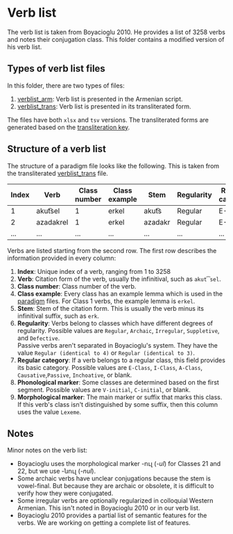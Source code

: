 # Verb list

The verb list is taken from Boyacioglu 2010. He provides a list of 3258 verbs and notes their conjugation class. This folder contains a modified version of his verb list.

## Types of verb list files

In this folder, there are two types of files:
1) [verblist_arm](verblist_tsv/verblist_arm.tsv): Verb list is presented in the Armenian script.
2) [verblist_trans](verblist_tsv/verblist_trans.tsv): Verb list is presented in its transliterated form.

The files have both `xlsx` and `tsv` versions.  The transliterated forms are generated based on  the [transliteration key](../transliteration.md).
## Structure of a verb list

The structure of a paradigm file looks like the following. This is taken from the transliterated [verblist_trans](verblist_tsv/verblist_trans.tsv) file.

|Index	|Verb|	Class number|	Class example|	Stem|	Regularity|	Regular category|	Phonological marker|	Morphological marker| 
|-	|-|	- |	- |	-|	-|	 -|	- |	- |	  
1|	akut͡sel|	1|	erkel|	akut͡s|	Regular| 	E-Class| 	V-initial| -el	|	
2|	azadakrel|	1|	erkel|	azadakr	|Regular|	E-Class	|V-initial| -el	|
|...	|...|... |... |...|	...| ...|...  |... |	 

Verbs are listed starting from the second row. The first row describes the information provided in every column:

1) **Index**: Unique index of a verb, ranging from 1 to 3258
1) **Verb**: Citation form of the verb, usually the infinitival, such as `akut͡sel`.
1) **Class number**: Class number of the verb.
1) **Class example**: Every class has an example lemma which is used in the [paradigm](../paradigms) files. For Class 1 verbs, the example lemma is `erkel`.
1) **Stem**: Stem of the citation form. This is usually the verb minus its infinitival suffix, such as `erk`.
1) **Regularity**: Verbs belong to classes which have different degrees of regularity. Possible values are `Regular`, `Archaic`, `Irregular`, `Suppletive`, and `Defective`.  
Passive verbs aren't separated in Boyacioglu's system. They have the value `Regular (identical to 4)` or `Regular (identical to 3)`.
1) **Regular category**: If a verb belongs to a regular class, this field provides its basic category. Possible values are `E-Class`, `I-Class`, `A-Class`, `Causative`,`Passive`,  `Inchoative`, or blank.
1) **Phonological marker**: Some classes are determined based on the first segment. Possible values are `V-initial`, `C-initial`, or blank.
1) **Morphological marker**: The main marker or suffix that marks this class. If this verb's class isn't distinguished by some suffix, then this column uses the value `Lexeme`.

## Notes

Minor notes on the verb list:
- Boyacioglu uses the morphological marker -ուլ (*-ul*) for Classes 21 and 22, but we use -նուլ (*-nul*).
- Some archaic verbs have unclear conjugations because the stem is vowel-final. But because they are archaic or obsolete, it is difficult to verify how they were conjugated.
- Some irregular verbs are optionally regularized in colloquial Western Armenian. This isn't noted in Boyacioglu 2010 or in our verb list.
- Boyacioglu 2010 provides a partial list of semantic features for the verbs. We are working on getting a complete list of features.
